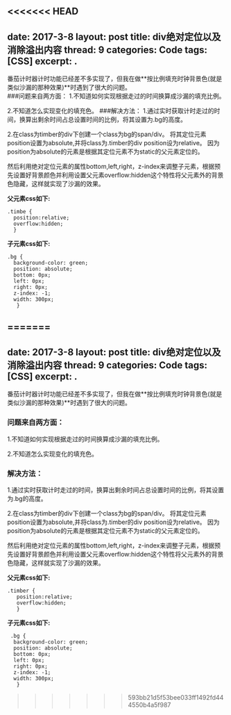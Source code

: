 <<<<<<< HEAD
---
date: 2017-3-8
layout: post
title: div绝对定位以及消除溢出内容
thread: 9
categories: Code
tags: [CSS]
excerpt: .
---

番茄计时器计时功能已经差不多实现了，但我在做**按比例填充时钟背景色(就是类似沙漏的那种效果)**时遇到了很大的问题。   
###问题来自两方面：
1.不知道如何实现根据走过的时间换算成沙漏的填充比例。

2.不知道怎么实现变化的填充色。
###解决方法：
1.通过实时获取计时走过的时间，换算出剩余时间占总设置时间的比例，将其设置为.bg的高度。

2.在class为timber的div下创建一个class为bg的span/div。
将其定位元素position设置为absolute,并将class为.timber的div position设为relative。
因为position为absolute的元素是根据其定位元素不为static的父元素定位的。

然后利用绝对定位元素的属性bottom,left,right，z-index来调整子元素，根据预先设置好背景颜色并利用设置父元素overflow:hidden这个特性将父元素外的背景色隐藏，这样就实现了沙漏的效果。

**父元素css如下:**

    .timbe {
      position:relative;
      overflow:hidden;
      }
**子元素css如下:**

    .bg {
	  background-color: green;
	  position: absolute;
	  bottom: 0px;
	  left: 0px;
	  right: 0px;
	  z-index: -1;
	  width: 300px;
       }
=======
---
date: 2017-3-8
layout: post
title: div绝对定位以及消除溢出内容
thread: 9
categories: Code
tags: [CSS]
excerpt: .
---

番茄计时器计时功能已经差不多实现了，但我在做**按比例填充时钟背景色(就是类似沙漏的那种效果)**时遇到了很大的问题。   
### 问题来自两方面：
1.不知道如何实现根据走过的时间换算成沙漏的填充比例。

2.不知道怎么实现变化的填充色。
### 解决方法：
1.通过实时获取计时走过的时间，换算出剩余时间占总设置时间的比例，将其设置为.bg的高度。

2.在class为timber的div下创建一个class为bg的span/div。
将其定位元素position设置为absolute,并将class为.timber的div position设为relative。
因为position为absolute的元素是根据其定位元素不为static的父元素定位的。

然后利用绝对定位元素的属性bottom,left,right，z-index来调整子元素，根据预先设置好背景颜色并利用设置父元素overflow:hidden这个特性将父元素外的背景色隐藏，这样就实现了沙漏的效果。

**父元素css如下:**

    .timber {
       position:relative;
       overflow:hidden;
       }
       

**子元素css如下:**

     .bg {
	  background-color: green;
	  position: absolute;
	  bottom: 0px;
	  left: 0px;
	  right: 0px;
	  z-index: -1;
	  width: 300px;
       }
>>>>>>> 593bb21d5f53bee033ff1492fd444550b4a5f987
